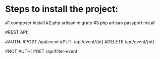 # Steps to install the project:

#1.composer install
#2.php artisan migrate
#3.php artisan passport:install


#REST API:

#AUTH:
#POST   /api/event
#PUT:   /api/event/{id}
#DELETE /api/event/{id}

#NOT AUTH:
#GET  /api/filter-event
